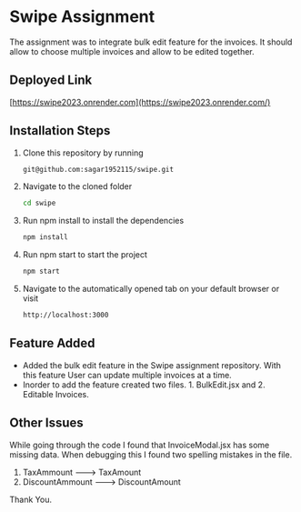 # Swipe Assignment

The assignment was to integrate bulk edit feature for the invoices. It should allow to choose multiple invoices and allow to be edited together.

## Deployed Link

[https://swipe2023.onrender.com](https://swipe2023.onrender.com/)

## Installation Steps

1. Clone this repository by running

   ```bash
   git@github.com:sagar1952115/swipe.git
   ```

2. Navigate to the cloned folder

   ```bash
   cd swipe
   ```

3. Run npm install to install the dependencies
   ```bash
   npm install
   ```
4. Run npm start to start the project
   ```bash
   npm start
   ```
5. Navigate to the automatically opened tab on your default browser or visit

   ```bash
   http://localhost:3000
   ```

## Feature Added

- Added the bulk edit feature in the Swipe assignment repository. With this feature User can update multiple invoices at a time.
- Inorder to add the feature created two files. 1. BulkEdit.jsx and 2. Editable Invoices.

## Other Issues

While going through the code I found that InvoiceModal.jsx has some missing data. When debugging this I found two spelling mistakes in the file.

1. TaxAmmount ---> TaxAmount
2. DiscountAmmount ---> DiscountAmount

Thank You.
